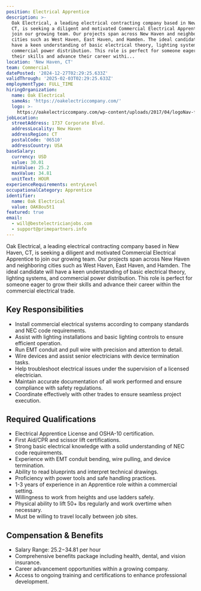 ```yaml
---
position: Electrical Apprentice
description: >-
  Oak Electrical, a leading electrical contracting company based in New Haven,
  CT, is seeking a diligent and motivated Commercial Electrical Apprentice to
  join our growing team. Our projects span across New Haven and neighboring
  cities such as West Haven, East Haven, and Hamden. The ideal candidate will
  have a keen understanding of basic electrical theory, lighting systems, and
  commercial power distribution. This role is perfect for someone eager to grow
  their skills and advance their career withi...
location: 'New Haven, CT'
team: Commercial
datePosted: '2024-12-27T02:29:25.633Z'
validThrough: '2025-02-03T02:29:25.633Z'
employmentType: FULL_TIME
hiringOrganization:
  name: Oak Electrical
  sameAs: 'https://oakelectriccompany.com/'
  logo: >-
    https://oakelectriccompany.com/wp-content/uploads/2017/04/logoNav-for-web.png
jobLocation:
  streetAddress: 1737 Corporate Blvd.
  addressLocality: New Haven
  addressRegion: CT
  postalCode: '06510'
  addressCountry: USA
baseSalary:
  currency: USD
  value: 30.01
  minValue: 25.2
  maxValue: 34.81
  unitText: HOUR
experienceRequirements: entryLevel
occupationalCategory: Apprentice
identifier:
  name: Oak Electrical
  value: OAK8ou5t1
featured: true
email:
  - will@bestelectricianjobs.com
  - support@primepartners.info
---
```




Oak Electrical, a leading electrical contracting company based in New Haven, CT, is seeking a diligent and motivated Commercial Electrical Apprentice to join our growing team. Our projects span across New Haven and neighboring cities such as West Haven, East Haven, and Hamden. The ideal candidate will have a keen understanding of basic electrical theory, lighting systems, and commercial power distribution. This role is perfect for someone eager to grow their skills and advance their career within the commercial electrical trade.

## Key Responsibilities

- Install commercial electrical systems according to company standards and NEC code requirements.
- Assist with lighting installations and basic lighting controls to ensure efficient operation.
- Run EMT conduit and pull wire with precision and attention to detail.
- Wire devices and assist senior electricians with device termination tasks.
- Help troubleshoot electrical issues under the supervision of a licensed electrician.
- Maintain accurate documentation of all work performed and ensure compliance with safety regulations.
- Coordinate effectively with other trades to ensure seamless project execution.

## Required Qualifications

- Electrical Apprentice License and OSHA-10 certification.
- First Aid/CPR and scissor lift certifications.
- Strong basic electrical knowledge with a solid understanding of NEC code requirements.
- Experience with EMT conduit bending, wire pulling, and device termination.
- Ability to read blueprints and interpret technical drawings.
- Proficiency with power tools and safe handling practices.
- 1-3 years of experience in an Apprentice role within a commercial setting.
- Willingness to work from heights and use ladders safely.
- Physical ability to lift 50+ lbs regularly and work overtime when necessary.
- Must be willing to travel locally between job sites.

## Compensation & Benefits

- Salary Range: $25.2-$34.81 per hour
- Comprehensive benefits package including health, dental, and vision insurance.
- Career advancement opportunities within a growing company.
- Access to ongoing training and certifications to enhance professional development.
